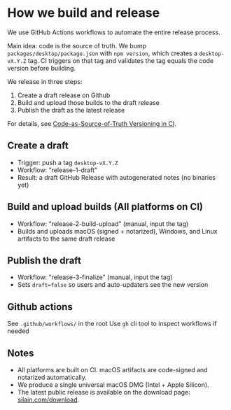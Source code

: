 # How we build and release

We use GitHub Actions workflows to automate the entire release process.

Main idea: code is the source of truth. We bump `packages/desktop/package.json` with `npm version`, which creates a `desktop-vX.Y.Z` tag. CI triggers on that tag and validates the tag equals the code version before building.

We release in three steps:
1) Create a draft release on Github
2) Build and upload those builds to the draft release
3) Publish the draft as the latest release

For details, see [Code-as-Source-of-Truth Versioning in CI](./proposals/versioning-ci.md).

## Create a draft
- Trigger: push a tag `desktop-vX.Y.Z`
- Workflow: "release-1-draft"
- Result: a draft GitHub Release with autogenerated notes (no binaries yet)

## Build and upload builds (All platforms on CI)
- Workflow: "release-2-build-upload" (manual, input the tag)
- Builds and uploads macOS (signed + notarized), Windows, and Linux artifacts to the same draft release

## Publish the draft
- Workflow: "release-3-finalize" (manual, input the tag)
- Sets `draft=false` so users and auto-updaters see the new version

## Github actions
See `.github/workflows/` in the root
Use `gh` cli tool to inspect workflows if needed

## Notes
- All platforms are built on CI. macOS artifacts are code-signed and notarized automatically.
- We produce a single universal macOS DMG (Intel + Apple Silicon).
- The latest public release is available on the download page: [silain.com/download](https://www.silain.com/download).